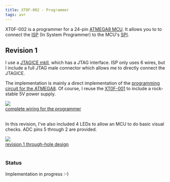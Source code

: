 ```yaml
---
title: XT0F-002 - Programmer
tags: avr
---
```


XT0F-002 is a programmer for a 24-pin [ATMEGA8 MCU](ATMEGA168.html). It allows
you to to connect the [ISP](http://en.wikipedia.org/wiki/In-System_Programming)
(In System Programmer) to the MCU's
[SPI](http://en.wikipedia.org/wiki/Serial_Peripheral_Interface_Bus).

## Revision 1

I use a [JTAGICE mkII](JTAGICE_mkII.html), which has a JTAG interface. ISP only
uses 6 wires, but I include a full JTAG male connector which allows me to
directly connect the JTAGICE.

The implementation is mainly a direct implementation of the [programming
circuit for the ATMEGA8](ATMEGA168.html). Of course, I reuse the
[XT0F-001](XT0F-001.html) to include a rock-stable 5V power supply.

<div class="thumb circuit left">
  <a href="images/full/jtag_spi_programmer_atmega168.jpg" target="_blank">
    <img src="images/thumb/jtag_spi_programmer_atmega168.jpg"><br>
    complete wiring for the programmer
  </a>
</div>

<br clear="both">

In this revision, I've also included 4 LEDs to allow an MCU to do basic visual
checks. ADC pins 5 through 2 are provided.

<div class="thumb circuit left">
  <a href="images/full/xt0f-002-rev1.png" target="_blank">
    <img src="images/thumb/xt0f-002-rev1.png"><br>
    revision 1 through-hole design
  </a>
</div>

<br clear="both">

### Status

Implementation in progress :-)
